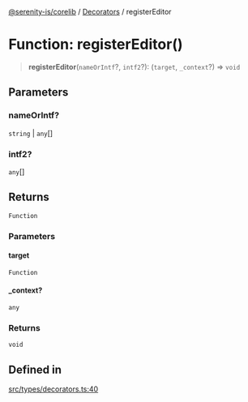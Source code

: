 [@serenity-is/corelib](../../../README.md) / [Decorators](../README.md) / registerEditor

# Function: registerEditor()

> **registerEditor**(`nameOrIntf`?, `intf2`?): (`target`, `_context`?) => `void`

## Parameters

### nameOrIntf?

`string` | `any`[]

### intf2?

`any`[]

## Returns

`Function`

### Parameters

#### target

`Function`

#### \_context?

`any`

### Returns

`void`

## Defined in

[src/types/decorators.ts:40](https://github.com/serenity-is/serenity/blob/master/packages/corelib/src/types/decorators.ts#L40)
